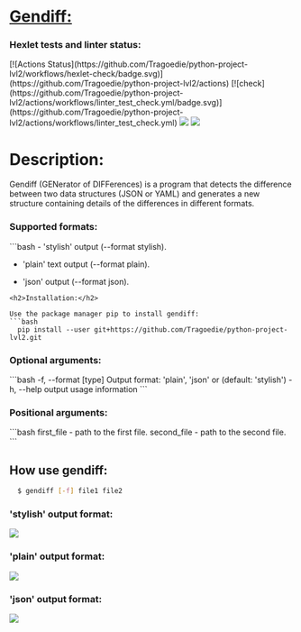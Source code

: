 <h1><u>Gendiff:</u></h1>

<h3>Hexlet tests and linter status:</h3>
[![Actions Status](https://github.com/Tragoedie/python-project-lvl2/workflows/hexlet-check/badge.svg)](https://github.com/Tragoedie/python-project-lvl2/actions)
[![check](https://github.com/Tragoedie/python-project-lvl2/actions/workflows/linter_test_check.yml/badge.svg)](https://github.com/Tragoedie/python-project-lvl2/actions/workflows/linter_test_check.yml)
<a href="https://codeclimate.com/github/Tragoedie/python-project-lvl2/maintainability"><img src="https://api.codeclimate.com/v1/badges/84ac06e864db4dcae66f/maintainability" /></a>
<a href="https://codeclimate.com/github/Tragoedie/python-project-lvl2/test_coverage"><img src="https://api.codeclimate.com/v1/badges/84ac06e864db4dcae66f/test_coverage" /></a>

<h1>Description:</h1>

Gendiff (GENerator of DIFFerences) is a program that detects the difference between two data structures (JSON or YAML) and generates a new structure containing details of the differences in different formats.

<h3>Supported formats:</h3> 
```bash
- 'stylish' output (--format stylish).

- 'plain' text output (--format plain).

- 'json' output (--format json).
```
<h2>Installation:</h2>

Use the package manager pip to install gendiff:
```bash
  pip install --user git+https://github.com/Tragoedie/python-project-lvl2.git
```

<h3>Optional arguments:</h3>
```bash
  -f, --format [type]  Output format: 'plain', 'json' or (default: 'stylish')
  -h, --help           output usage information
```
<h3>Positional arguments:</h3>
```bash
  first_file - path to the first file.
  second_file - path to the second file.
```
<h2>How use gendiff:</h2>

```bash
  $ gendiff [-f] file1 file2
```
<h3>'stylish' output format:</h3>
<a href="https://asciinema.org/a/f9CFp5SatZ8mYKCysUZVSeK8u" target="_blank"><img src="https://asciinema.org/a/f9CFp5SatZ8mYKCysUZVSeK8u.svg" /></a>
<h3>'plain' output format:</h3>
<a href="https://asciinema.org/a/sEVBnv1zLBZfcHW7uu124gF2y" target="_blank"><img src="https://asciinema.org/a/sEVBnv1zLBZfcHW7uu124gF2y.svg" /></a>
<h3>'json' output format:</h3>
<a href="https://asciinema.org/a/pocYGBjopEjdZQ6BkJwrTl88N" target="_blank"><img src="https://asciinema.org/a/pocYGBjopEjdZQ6BkJwrTl88N.svg" /></a>
